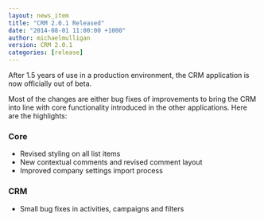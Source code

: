 ```yaml
---
layout: news_item
title: "CRM 2.0.1 Released"
date: "2014-08-01 11:00:00 +1000"
author: michaelmulligan
version: CRM 2.0.1
categories: [release]
---
```


After 1.5 years of use in a production environment, the CRM application is now officially out of beta. 

Most of the changes are either bug fixes of improvements to bring the CRM into line with core functionality introduced in the other applications. Here are the highlights:

### Core
  
* Revised styling on all list items
* New contextual comments and revised comment layout
* Improved company settings import process

### CRM
  
* Small bug fixes in activities, campaigns and filters



